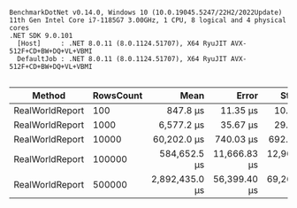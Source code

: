 ```

BenchmarkDotNet v0.14.0, Windows 10 (10.0.19045.5247/22H2/2022Update)
11th Gen Intel Core i7-1185G7 3.00GHz, 1 CPU, 8 logical and 4 physical cores
.NET SDK 9.0.101
  [Host]     : .NET 8.0.11 (8.0.1124.51707), X64 RyuJIT AVX-512F+CD+BW+DQ+VL+VBMI
  DefaultJob : .NET 8.0.11 (8.0.1124.51707), X64 RyuJIT AVX-512F+CD+BW+DQ+VL+VBMI


```
| Method          | RowsCount | Mean           | Error        | StdDev       | Gen0   | Allocated |
|---------------- |---------- |---------------:|-------------:|-------------:|-------:|----------:|
| RealWorldReport | 100       |       847.8 μs |     11.35 μs |     10.62 μs | 1.9531 |  13.47 KB |
| RealWorldReport | 1000      |     6,577.2 μs |     35.67 μs |     29.79 μs |      - |  14.02 KB |
| RealWorldReport | 10000     |    60,202.0 μs |    740.03 μs |    692.22 μs |      - |  19.98 KB |
| RealWorldReport | 100000    |   584,652.5 μs | 11,666.83 μs | 12,967.65 μs |      - |  78.59 KB |
| RealWorldReport | 500000    | 2,892,435.0 μs | 56,399.40 μs | 69,263.54 μs |      - |  344.7 KB |

